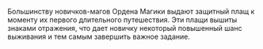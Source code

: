 Большинству новичков-магов Ордена Магики выдают защитный плащ к моменту их первого длительного путешествия. Эти плащи вышиты знаками отражения, что дает новичку некоторый повышенный шанс выживания и тем самым завершить важное задание.